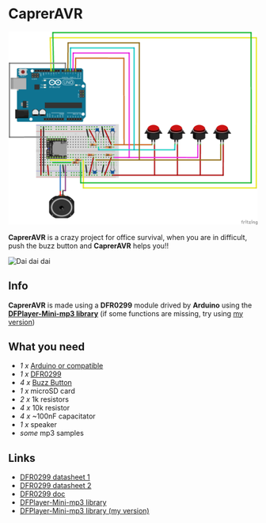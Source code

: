 # CaprerAVR

![CaprerAVR](fritzing/capreravr_bb.png)

**CaprerAVR** is a crazy project for office survival, when you are in difficult, push the buzz button and **CaprerAVR** helps you!!

![Dai dai dai](http://www.serialminds.com/wp-content/uploads/2016/03/dai-dai-dai.gif)


## Info

**CaprerAVR** is made using a **DFR0299** module drived by **Arduino** using the **[DFPlayer-Mini-mp3 library](https://github.com/DFRobot/DFPlayer-Mini-mp3/)** (if some functions are missing, try using [my version](https://github.com/ciotto/DFPlayer-Mini-mp3/))


## What you need

 - *1 x* [Arduino or compatible](http://www.aliexpress.com/item/UNO-R3-CH340G-ATmega328P-compatible-for-Arduino-UNO-R3/32523366108.html?spm=2114.01010208.3.132.ps5asV&ws_ab_test=searchweb201556_8,searchweb201602_5_10037_10017_405_507_10032,searchweb201603_11&btsid=4d84a66e-7b4c-4053-977e-ca0880699bd8)
 - *1 x* [DFR0299](http://it.aliexpress.com/item/1PCS-Mini-MP3-Player-Module-with-Simplified-Output-Speaker-for-Arduino-UNO/32271693515.html)
 - *4 x* [Buzz Button](http://it.aliexpress.com/item/1PC-LED-Light-60MM-Big-Round-Arcade-Video-Game-Player-Push-Button-Switch-Red-Plunger-Size/32645265359.html)
 - *1 x* microSD card
 - *2 x* 1k resistors
 - *4 x* 10k resistor
 - *4 x* ~100nF capacitator
 - *1 x* speaker
 - *some* mp3 samples
 
## Links

 - [DFR0299 datasheet 1](http://www.picaxe.com/docs/spe033.pdf)
 - [DFR0299 datasheet 2](http://www.trainelectronics.com/Arduino/MP3Sound/TalkingTemperature/FN-M16P%20Embedded%20MP3%20Audio%20Module%20Datasheet.pdf)
 - [DFR0299 doc](http://www.dfrobot.com/wiki/index.php/DFPlayer_Mini_SKU:DFR0299)
 - [DFPlayer-Mini-mp3 library](https://github.com/DFRobot/DFPlayer-Mini-mp3/archive/master.zip)
 - [DFPlayer-Mini-mp3 library (my version)](https://github.com/ciotto/DFPlayer-Mini-mp3/archive/master.zip)
